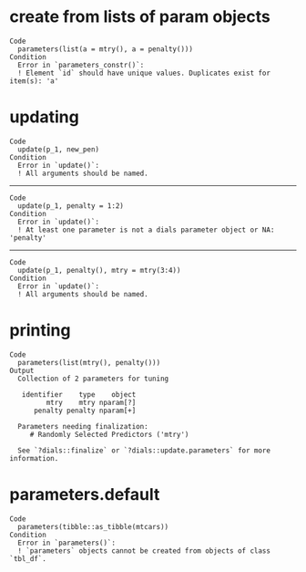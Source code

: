 # create from lists of param objects

    Code
      parameters(list(a = mtry(), a = penalty()))
    Condition
      Error in `parameters_constr()`:
      ! Element `id` should have unique values. Duplicates exist for item(s): 'a'

# updating

    Code
      update(p_1, new_pen)
    Condition
      Error in `update()`:
      ! All arguments should be named.

---

    Code
      update(p_1, penalty = 1:2)
    Condition
      Error in `update()`:
      ! At least one parameter is not a dials parameter object or NA: 'penalty'

---

    Code
      update(p_1, penalty(), mtry = mtry(3:4))
    Condition
      Error in `update()`:
      ! All arguments should be named.

# printing

    Code
      parameters(list(mtry(), penalty()))
    Output
      Collection of 2 parameters for tuning
      
       identifier    type    object
             mtry    mtry nparam[?]
          penalty penalty nparam[+]
      
      Parameters needing finalization:
         # Randomly Selected Predictors ('mtry')
      
      See `?dials::finalize` or `?dials::update.parameters` for more information.
      

# parameters.default

    Code
      parameters(tibble::as_tibble(mtcars))
    Condition
      Error in `parameters()`:
      ! `parameters` objects cannot be created from objects of class `tbl_df`.

